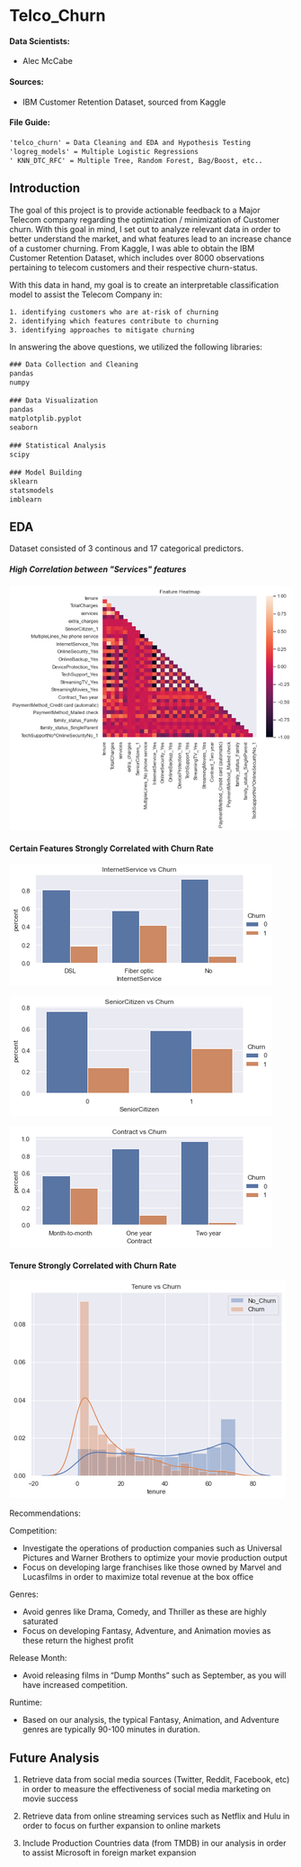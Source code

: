 # Telco_Churn

#### Data Scientists:
- Alec McCabe

#### Sources:
- IBM Customer Retention Dataset, sourced from Kaggle

#### File Guide:

```
'telco_churn' = Data Cleaning and EDA and Hypothesis Testing
'logreg_models' = Multiple Logistic Regressions
' KNN_DTC_RFC' = Multiple Tree, Random Forest, Bag/Boost, etc..
```

## Introduction

The goal of this project is to provide actionable feedback to a Major Telecom company regarding the optimization / minimization of Customer churn. With this goal in mind, I set out to analyze relevant data in order to better understand the market, and what features lead to an increase chance of a customer churning. From Kaggle, I was able to obtain the IBM Customer Retention Dataset, which includes over 8000 observations pertaining to telecom customers and their respective churn-status.

With this data in hand, my goal is to create an interpretable classification model to assist the Telecom Company in:
```
1. identifying customers who are at-risk of churning
2. identifying which features contribute to churning
3. identifying approaches to mitigate churning
```

In answering the above questions, we utilized the following libraries:

```
### Data Collection and Cleaning
pandas
numpy

### Data Visualization
pandas
matplotplib.pyplot
seaborn

### Statistical Analysis
scipy

### Model Building
sklearn
statsmodels
imblearn

```

## EDA

Dataset consisted of 3 continous and 17 categorical predictors.

##### High Correlation between "Services" features

![Image](pictures/Heatmap.png?raw=true)

#### Certain Features Strongly Correlated with Churn Rate

![Image](pictures/InternetService1.png?raw=true)

![Image](pictures/SeniorCitizen1.png?raw=true)

![Image](pictures/Contract1.png?raw=true)

#### Tenure Strongly Correlated with Churn Rate

![Image](pictures/Tenure_vs_Churn.png?raw=true)


Recommendations:

Competition:
- Investigate the operations of production companies such as Universal Pictures and Warner Brothers to optimize your movie production output 
- Focus on developing large franchises like those owned by Marvel and Lucasfilms in order to maximize total revenue at the box office

Genres:
- Avoid genres like Drama, Comedy, and Thriller as these are highly saturated
- Focus on developing Fantasy, Adventure, and Animation movies as these return the highest profit

Release Month:
- Avoid releasing films in “Dump Months” such as September, as you will have increased competition.

Runtime:
- Based on our analysis, the typical Fantasy, Animation, and Adventure genres are typically 90-100 minutes in duration.



## Future Analysis

1. Retrieve data from social media sources (Twitter, Reddit, Facebook, etc) in order to measure the effectiveness of social media marketing on movie success

2. Retrieve data from online streaming services such as Netflix and Hulu in order to focus on further expansion to online markets

3. Include Production Countries data (from TMDB) in our analysis in order to assist Microsoft in foreign market expansion
